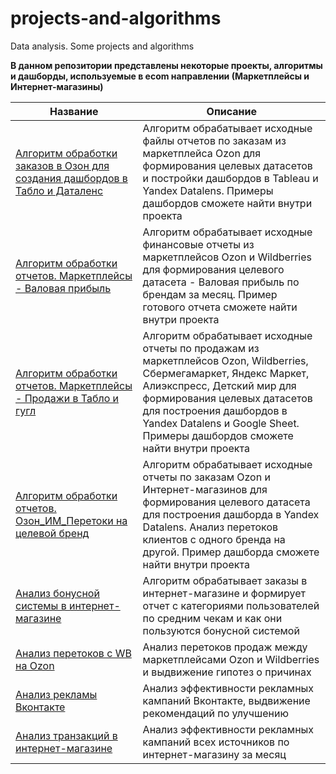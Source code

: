 # projects-and-algorithms
Data analysis. Some projects and algorithms

**В данном репозитории представлены некоторые проекты, алгоритмы и дашборды, используемые в ecom направлении (Маркетплейсы и Интернет-магазины)**

| Название | Описание |
|-------------|-------------|
| [Алгоритм обработки заказов в Озон для создания дашбордов в Табло и Даталенс](https://github.com/Alexey-Chernov-Data-Analyst/projects-and-algorithms/blob/a2fcbd88e1d406de7fd046d55eb11735543cfbfd/%D0%90%D0%BB%D0%B3%D0%BE%D1%80%D0%B8%D1%82%D0%BC%20%D0%BE%D0%B1%D1%80%D0%B0%D0%B1%D0%BE%D1%82%D0%BA%D0%B8%20%D0%B7%D0%B0%D0%BA%D0%B0%D0%B7%D0%BE%D0%B2%20%D0%B2%20%D0%9E%D0%B7%D0%BE%D0%BD%20%D0%B4%D0%BB%D1%8F%20%D1%81%D0%BE%D0%B7%D0%B4%D0%B0%D0%BD%D0%B8%D1%8F%20%D0%B4%D0%B0%D1%88%D0%B1%D0%BE%D1%80%D0%B4%D0%BE%D0%B2%20%D0%B2%20%D0%A2%D0%B0%D0%B1%D0%BB%D0%BE%20%D0%B8%20%D0%94%D0%B0%D1%82%D0%B0%D0%BB%D0%B5%D0%BD%D1%81/%D0%97%D0%B0%D0%BA%D0%B0%D0%B7%D1%8B%20%D0%9E%D0%B7%D0%BE%D0%BD%20%D0%B2%20%D0%A2%D0%B0%D0%B1%D0%BB%D0%BE%20%D0%B8%20%D0%94%D0%B0%D1%82%D0%B0%D0%BB%D0%B5%D0%BD%D1%81.ipynb) | Алгоритм обрабатывает исходные файлы отчетов по заказам из маркетплейса Ozon для формирования целевых датасетов и постройки дашбордов в Tableau и Yandex Datalens. Примеры дашбордов сможете найти внутри проекта |
| [Алгоритм обработки отчетов. Маркетплейсы - Валовая прибыль](https://github.com/Alexey-Chernov-Data-Analyst/projects-and-algorithms/blob/effc772c102edaa71c0f14aa4786093edeb39039/%D0%90%D0%BB%D0%B3%D0%BE%D1%80%D0%B8%D1%82%D0%BC%20%D0%BE%D0%B1%D1%80%D0%B0%D0%B1%D0%BE%D1%82%D0%BA%D0%B8%20%D0%BE%D1%82%D1%87%D0%B5%D1%82%D0%BE%D0%B2.%20%D0%9C%D0%B0%D1%80%D0%BA%D0%B5%D1%82%D0%BF%D0%BB%D0%B5%D0%B9%D1%81%D1%8B%20-%20%D0%92%D0%B0%D0%BB%D0%BE%D0%B2%D0%B0%D1%8F%20%D0%BF%D1%80%D0%B8%D0%B1%D1%8B%D0%BB%D1%8C/%D0%9C%D0%B0%D1%80%D0%BA%D0%B5%D1%82%D0%BF%D0%BB%D0%B5%D0%B9%D1%81%D1%8B%20-%20%D0%92%D0%B0%D0%BB%D0%BE%D0%B2%D0%B0%D1%8F%20%D0%BF%D1%80%D0%B8%D0%B1%D1%8B%D0%BB%D1%8C.ipynb) | Алгоритм обрабатывает исходные финансовые отчеты из маркетплейсов Ozon и Wildberries для формирования целевого датасета - Валовая прибыль по брендам за месяц. Пример готового отчета сможете найти внутри проекта |
| [Алгоритм обработки отчетов. Маркетплейсы - Продажи в Табло и гугл](https://github.com/Alexey-Chernov-Data-Analyst/projects-and-algorithms/blob/e334ec07d8584957ae9ff06031e09d240d6ce520/%D0%90%D0%BB%D0%B3%D0%BE%D1%80%D0%B8%D1%82%D0%BC%20%D0%BE%D0%B1%D1%80%D0%B0%D0%B1%D0%BE%D1%82%D0%BA%D0%B8%20%D0%BE%D1%82%D1%87%D0%B5%D1%82%D0%BE%D0%B2.%20%D0%9C%D0%B0%D1%80%D0%BA%D0%B5%D1%82%D0%BF%D0%BB%D0%B5%D0%B9%D1%81%D1%8B%20-%20%D0%9F%D1%80%D0%BE%D0%B4%D0%B0%D0%B6%D0%B8%20%D0%B2%20%D0%A2%D0%B0%D0%B1%D0%BB%D0%BE%20%D0%B8%20%D0%B3%D1%83%D0%B3%D0%BB/%D0%9C%D0%B0%D1%80%D0%BA%D0%B5%D1%82%D0%BF%D0%BB%D0%B5%D0%B9%D1%81%D1%8B%20-%20%D0%9F%D1%80%D0%BE%D0%B4%D0%B0%D0%B6%D0%B8.ipynb) | Алгоритм обрабатывает исходные отчеты по продажам из маркетплейсов Ozon, Wildberries, Сбермегамаркет, Яндекс Маркет, Алиэкспресс, Детский мир для формирования целевых датасетов для построения дашбордов в Yandex Datalens и Google Sheet. Примеры дашбордов сможете найти внутри проекта |
| [Алгоритм обработки отчетов. Озон_ИМ_Перетоки на целевой бренд](https://github.com/Alexey-Chernov-Data-Analyst/projects-and-algorithms/blob/672eeae998d07178bad23761522b180165e019da/%D0%90%D0%BB%D0%B3%D0%BE%D1%80%D0%B8%D1%82%D0%BC%20%D0%BE%D0%B1%D1%80%D0%B0%D0%B1%D0%BE%D1%82%D0%BA%D0%B8%20%D0%BE%D1%82%D1%87%D0%B5%D1%82%D0%BE%D0%B2.%20%D0%9E%D0%B7%D0%BE%D0%BD_%D0%98%D0%9C_%D0%9F%D0%B5%D1%80%D0%B5%D1%82%D0%BE%D0%BA%D0%B8%20%D0%BD%D0%B0%20%D1%86%D0%B5%D0%BB%D0%B5%D0%B2%D0%BE%D0%B9%20%D0%B1%D1%80%D0%B5%D0%BD%D0%B4/%D0%98%D0%9C_%D0%9E%D0%B7%D0%BE%D0%BD_%D0%9F%D0%B5%D1%80%D0%B5%D1%82%D0%BE%D0%BA%D0%B8%20%D0%BD%D0%B0%20%D1%86%D0%B5%D0%BB%D0%B5%D0%B2%D0%BE%D0%B9%20%D0%B1%D1%80%D0%B5%D0%BD%D0%B4.ipynb) | Алгоритм обрабатывает исходные отчеты по заказам Ozon и Интернет-магазинов для формирования целевого датасета для построения дашборда в Yandex Datalens. Анализ перетоков клиентов с одного бренда на другой. Пример дашборда сможете найти внутри проекта |
| [Анализ бонусной системы в интернет-магазине](https://github.com/Alexey-Chernov-Data-Analyst/projects-and-algorithms/blob/672eeae998d07178bad23761522b180165e019da/%D0%90%D0%BD%D0%B0%D0%BB%D0%B8%D0%B7%20%D0%B1%D0%BE%D0%BD%D1%83%D1%81%D0%BD%D0%BE%D0%B9%20%D1%81%D0%B8%D1%81%D1%82%D0%B5%D0%BC%D1%8B%20%D0%B2%20%D0%B8%D0%BD%D1%82%D0%B5%D1%80%D0%BD%D0%B5%D1%82-%D0%BC%D0%B0%D0%B3%D0%B0%D0%B7%D0%B8%D0%BD%D0%B5/%D0%91%D0%BE%D0%BD%D1%83%D1%81%D1%8B%20%D0%BF%D0%BE%20%D0%BA%D0%B0%D1%82%D0%B5%D0%B3%D0%BE%D1%80%D0%B8%D1%8F%D0%BC%20%D1%81%D1%80%D0%B5%D0%B4%D0%BD%D0%B5%D0%B3%D0%BE%20%D1%87%D0%B5%D0%BA%D0%B0.ipynb) | Алгоритм обрабатывает заказы в интернет-магазине и формирует отчет с категориями пользователей по средним чекам и как они пользуются бонусной системой |
| [Анализ перетоков с WB на Ozon](https://github.com/Alexey-Chernov-Data-Analyst/projects-and-algorithms/blob/672eeae998d07178bad23761522b180165e019da/%D0%90%D0%BD%D0%B0%D0%BB%D0%B8%D0%B7%20%D0%BF%D0%B5%D1%80%D0%B5%D1%82%D0%BE%D0%BA%D0%BE%D0%B2%20%D1%81%20WB%20%D0%BD%D0%B0%20Ozon/%D0%9F%D0%B5%D1%80%D0%B5%D1%82%D0%BE%D0%BA%D0%B8%20c%20WB%20%D0%BD%D0%B0%20Ozon.ipynb) | Анализ перетоков продаж между маркетплейсами Ozon и Wildberries и выдвижение гипотез о причинах |
| [Анализ рекламы Вконтакте](https://github.com/Alexey-Chernov-Data-Analyst/projects-and-algorithms/blob/672eeae998d07178bad23761522b180165e019da/%D0%90%D0%BD%D0%B0%D0%BB%D0%B8%D0%B7%20%D1%80%D0%B5%D0%BA%D0%BB%D0%B0%D0%BC%D1%8B%20%D0%92%D0%BA%D0%BE%D0%BD%D1%82%D0%B0%D0%BA%D1%82%D0%B5/%D0%90%D0%BD%D0%B0%D0%BB%D0%B8%D0%B7%20%D1%80%D0%B5%D0%BA%D0%BB%D0%B0%D0%BC%D1%8B%20%D0%92%D0%BA%D0%BE%D0%BD%D1%82%D0%B0%D0%BA%D1%82%D0%B5.ipynb) | Анализ эффективности рекламных кампаний Вконтакте, выдвижение рекомендаций по улучшению |
| [Анализ транзакций в интернет-магазине](https://github.com/Alexey-Chernov-Data-Analyst/projects-and-algorithms/blob/672eeae998d07178bad23761522b180165e019da/%D0%90%D0%BD%D0%B0%D0%BB%D0%B8%D0%B7%20%D1%82%D1%80%D0%B0%D0%BD%D0%B7%D0%B0%D0%BA%D1%86%D0%B8%D0%B9%20%D0%B2%20%D0%B8%D0%BD%D1%82%D0%B5%D1%80%D0%BD%D0%B5%D1%82-%D0%BC%D0%B0%D0%B3%D0%B0%D0%B7%D0%B8%D0%BD%D0%B5/%D0%A2%D1%80%D0%B0%D0%BD%D0%B7%D0%B0%D0%BA%D1%86%D0%B8%D0%B8%20%D0%B2%20%D0%98%D0%BD%D1%82%D0%B5%D1%80%D0%BD%D0%B5%D1%82-%D0%BC%D0%B0%D0%B3%D0%B0%D0%B7%D0%B8%D0%BD%D0%B5%20%D0%9C%D0%B0%D0%B9%202022.ipynb) | Анализ эффективности рекламных кампаний всех источников по интернет-магазину за месяц |
